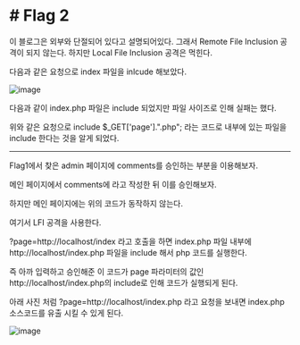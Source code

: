 # # Flag 2

이 블로그은 외부와 단절되어 있다고 설명되어있다. 그래서 Remote File Inclusion 공격이 되지 않는다. 하지만 Local File Inclusion 공격은 먹힌다.

다음과 같은 요청으로 index 파일을 inlcude 해보았다.

![image](https://user-images.githubusercontent.com/38517436/64423444-8343fa00-d0e1-11e9-8705-23c16c1db1c6.png)

다음과 같이 index.php 파일은 include 되었지만 파일 사이즈로 인해 실패는 했다. 

위와 같은 요청으로 include $_GET['page'].".php"; 라는 코드로 내부에 있는 파일을 include 한다는 것을 알게 되었다.

---

Flag1에서 찾은 admin 페이지에 comments를 승인하는 부분을 이용해보자.

메인 페이지에서 comments에 <?php echo readfile("index.php"); ?> 라고 작성한 뒤 이를 승인해보자.

하지만 메인 페이지에는 위의 코드가 동작하지 않는다.

여기서 LFI 공격을 사용한다.

?page=http://localhost/index 라고 호출을 하면 index.php 파일 내부에 http://localhost/index.php 파일을 include 해서 php 코드를 실행한다. 

즉 아까 입력하고 승인해준 <?php echo readfile("index.php"); ?> 이 코드가 page 파라미터의 값인 http://localhost/index.php의 include로 인해 코드가 실행되게 된다. 

아래 사진 처럼 ?page=http://localhost/index.php 라고 요청을 보내면 index.php 소스코드를 유출 시킬 수 있게 된다.

![image](https://user-images.githubusercontent.com/38517436/64424254-8b049e00-d0e3-11e9-840d-506060601cec.png)
